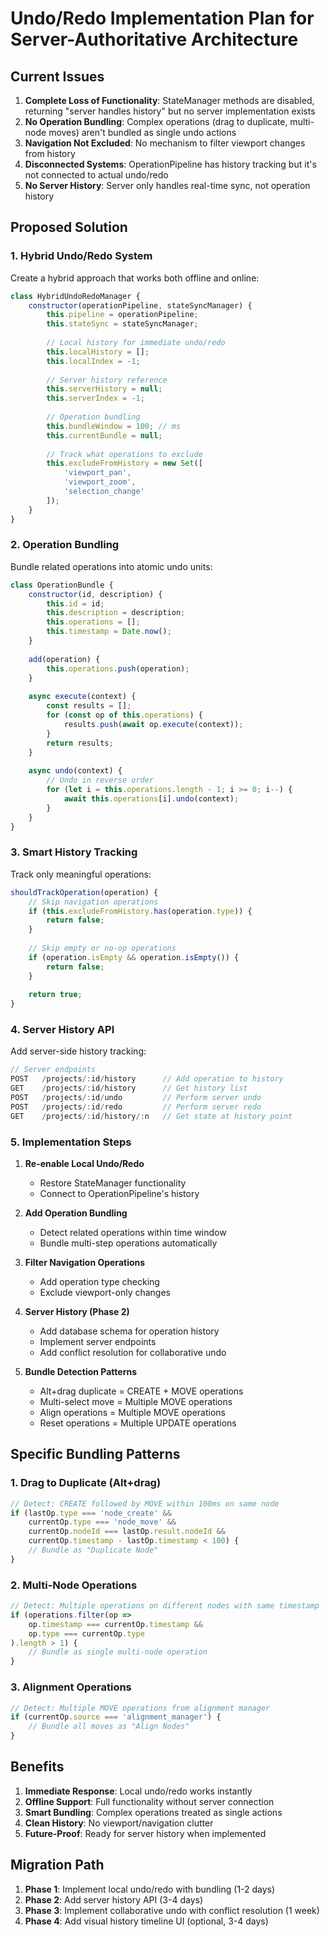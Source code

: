 # Undo/Redo Implementation Plan for Server-Authoritative Architecture

## Current Issues

1. **Complete Loss of Functionality**: StateManager methods are disabled, returning "server handles history" but no server implementation exists
2. **No Operation Bundling**: Complex operations (drag to duplicate, multi-node moves) aren't bundled as single undo actions
3. **Navigation Not Excluded**: No mechanism to filter viewport changes from history
4. **Disconnected Systems**: OperationPipeline has history tracking but it's not connected to actual undo/redo
5. **No Server History**: Server only handles real-time sync, not operation history

## Proposed Solution

### 1. Hybrid Undo/Redo System

Create a hybrid approach that works both offline and online:

```javascript
class HybridUndoRedoManager {
    constructor(operationPipeline, stateSyncManager) {
        this.pipeline = operationPipeline;
        this.stateSync = stateSyncManager;
        
        // Local history for immediate undo/redo
        this.localHistory = [];
        this.localIndex = -1;
        
        // Server history reference
        this.serverHistory = null;
        this.serverIndex = -1;
        
        // Operation bundling
        this.bundleWindow = 100; // ms
        this.currentBundle = null;
        
        // Track what operations to exclude
        this.excludeFromHistory = new Set([
            'viewport_pan',
            'viewport_zoom',
            'selection_change'
        ]);
    }
}
```

### 2. Operation Bundling

Bundle related operations into atomic undo units:

```javascript
class OperationBundle {
    constructor(id, description) {
        this.id = id;
        this.description = description;
        this.operations = [];
        this.timestamp = Date.now();
    }
    
    add(operation) {
        this.operations.push(operation);
    }
    
    async execute(context) {
        const results = [];
        for (const op of this.operations) {
            results.push(await op.execute(context));
        }
        return results;
    }
    
    async undo(context) {
        // Undo in reverse order
        for (let i = this.operations.length - 1; i >= 0; i--) {
            await this.operations[i].undo(context);
        }
    }
}
```

### 3. Smart History Tracking

Track only meaningful operations:

```javascript
shouldTrackOperation(operation) {
    // Skip navigation operations
    if (this.excludeFromHistory.has(operation.type)) {
        return false;
    }
    
    // Skip empty or no-op operations
    if (operation.isEmpty && operation.isEmpty()) {
        return false;
    }
    
    return true;
}
```

### 4. Server History API

Add server-side history tracking:

```javascript
// Server endpoints
POST   /projects/:id/history      // Add operation to history
GET    /projects/:id/history      // Get history list
POST   /projects/:id/undo         // Perform server undo
POST   /projects/:id/redo         // Perform server redo
GET    /projects/:id/history/:n   // Get state at history point
```

### 5. Implementation Steps

1. **Re-enable Local Undo/Redo**
   - Restore StateManager functionality
   - Connect to OperationPipeline's history
   
2. **Add Operation Bundling**
   - Detect related operations within time window
   - Bundle multi-step operations automatically
   
3. **Filter Navigation Operations**
   - Add operation type checking
   - Exclude viewport-only changes
   
4. **Server History (Phase 2)**
   - Add database schema for operation history
   - Implement server endpoints
   - Add conflict resolution for collaborative undo
   
5. **Bundle Detection Patterns**
   - Alt+drag duplicate = CREATE + MOVE operations
   - Multi-select move = Multiple MOVE operations
   - Align operations = Multiple MOVE operations
   - Reset operations = Multiple UPDATE operations

## Specific Bundling Patterns

### 1. Drag to Duplicate (Alt+drag)
```javascript
// Detect: CREATE followed by MOVE within 100ms on same node
if (lastOp.type === 'node_create' && 
    currentOp.type === 'node_move' &&
    currentOp.nodeId === lastOp.result.nodeId &&
    currentOp.timestamp - lastOp.timestamp < 100) {
    // Bundle as "Duplicate Node"
}
```

### 2. Multi-Node Operations
```javascript
// Detect: Multiple operations on different nodes with same timestamp
if (operations.filter(op => 
    op.timestamp === currentOp.timestamp &&
    op.type === currentOp.type
).length > 1) {
    // Bundle as single multi-node operation
}
```

### 3. Alignment Operations
```javascript
// Detect: Multiple MOVE operations from alignment manager
if (currentOp.source === 'alignment_manager') {
    // Bundle all moves as "Align Nodes"
}
```

## Benefits

1. **Immediate Response**: Local undo/redo works instantly
2. **Offline Support**: Full functionality without server connection
3. **Smart Bundling**: Complex operations treated as single actions
4. **Clean History**: No viewport/navigation clutter
5. **Future-Proof**: Ready for server history when implemented

## Migration Path

1. **Phase 1**: Implement local undo/redo with bundling (1-2 days)
2. **Phase 2**: Add server history API (3-4 days)
3. **Phase 3**: Implement collaborative undo with conflict resolution (1 week)
4. **Phase 4**: Add visual history timeline UI (optional, 3-4 days)